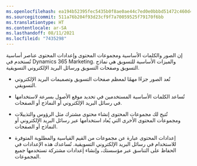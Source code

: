 ```yaml
---
ms.openlocfilehash: ea194b52395fec5435b0f8ae0ae44c7ed0e0bbbd51472c460d4b174b5636dcb2
ms.sourcegitcommit: 511a76b204f93d23cf9f7a70059525f79170f6bb
ms.translationtype: HT
ms.contentlocale: ar-SA
ms.lasthandoff: 08/11/2021
ms.locfileid: "7435298"
---
```

إن الصور والكلمات الأساسية ومجموعات المحتوى وإعدادات المحتوى عناصر أساسية تُستخدم في Dynamics 365 Marketing. والميزات الأساسية للتسويق هي نماذج التسويق وصفحات التسويق ورسائل البريد الإلكتروني التسويقية.

-   تُعد الصور جزءًا مهمًا لمعظم صفحات التسويق وتصميمات البريد الإلكتروني التسويقي.

-   تُساعد الكلمات الأساسية المستخدمين في تحديد موقع الأصول بسرعة لاستخدامها في رسائل البريد الإلكتروني أو النماذج أو الصفحات.

-   تُتيح لك مجموعات المحتوى إنشاء محتوى مشترك مثل الرؤوس والتذييلات ومجموعات المحتوى الأخرى التي يُعاد استخدامها عبر رسائل البريد الإلكتروني أو النماذج أو الصفحات.

-   إعدادات المحتوى عبارة عن مجموعات من القيم القياسية والمطلوبة المتوفرة للاستخدام في رسائل البريد الإلكتروني التسويقية. تُساعدك هذه الإعدادات في الحفاظ على التناسق عبر مؤسستك، وإنشاء إعدادات مشتركة تستخدمها جميع المجموعات.
